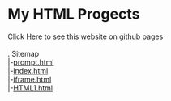 <h1>My HTML Progects</h1>
Click <a href="https://naomyadav.github.io/HTML">Here</a> to see this website on github pages
<br>
<br>
. Sitemap
<br>
|-<a href="https://naomyadav.github.io/HTML/prompt.html">prompt.html</a>
<br>
|-<a href="https://naomyadav.github.io/HTML/index.html">index.html</a>
<br>
|-<a href="https://naomyadav.github.io/HTML/Iframe.html">iframe.html</a>
<br>
|-<a href="https://naomyadav.github.io/HTML/HTML1.html">HTML1.html</a>
